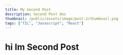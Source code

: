 ```yaml
---
title: My Second Post
description: Second Post des
thumbnail: /public/assets/image/post-2/thumbnail.png
tags: ["TIL", "Javascript", "React"]
---
```


# hi Im Second Post
